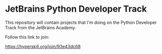 # JetBrains Python Developer Track
 This repository will contain projects that I'm doing on the Python Developer Track from the JetBrains Academy.
 
 Follow this link to join:
 
 https://hyperskill.org/join/93e43dc68
